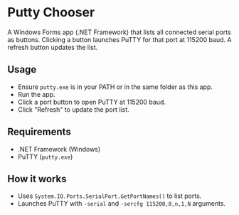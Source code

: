 # Putty Chooser

A Windows Forms app (.NET Framework) that lists all connected serial ports as buttons. Clicking a button launches PuTTY for that port at 115200 baud. A refresh button updates the list.

## Usage
- Ensure `putty.exe` is in your PATH or in the same folder as this app.
- Run the app.
- Click a port button to open PuTTY at 115200 baud.
- Click "Refresh" to update the port list.

## Requirements
- .NET Framework (Windows)
- PuTTY (`putty.exe`)

## How it works
- Uses `System.IO.Ports.SerialPort.GetPortNames()` to list ports.
- Launches PuTTY with `-serial` and `-sercfg 115200,8,n,1,N` arguments.
